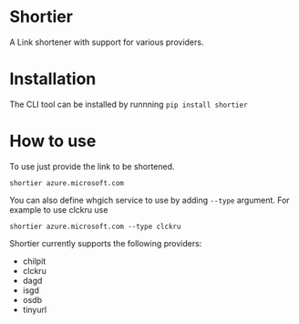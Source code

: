 # Shortier

A Link shortener with support for various providers.

# Installation

The CLI tool can be installed by runnning `pip install shortier`

# How to use

To use just provide the link to be shortened.

```shell
shortier azure.microsoft.com
```

You can also define whgich service to use by adding `--type` argument.
For example to use clckru use

```shell
shortier azure.microsoft.com --type clckru
```

Shortier currently supports the following providers:

* chilpit
* clckru
* dagd
* isgd
* osdb
* tinyurl
